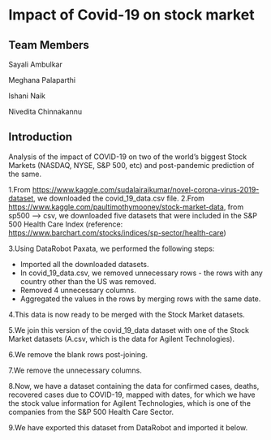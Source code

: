 # Impact of Covid-19 on stock market
## Team Members

Sayali Ambulkar

Meghana Palaparthi

Ishani Naik

Nivedita Chinnakannu
## Introduction
Analysis of the impact of COVID-19 on two of the world’s biggest Stock Markets (NASDAQ, NYSE, S&P 500, etc) and post-pandemic prediction of the same.

1.From https://www.kaggle.com/sudalairajkumar/novel-corona-virus-2019-dataset, we downloaded the covid_19_data.csv file.
2.From https://www.kaggle.com/paultimothymooney/stock-market-data, from sp500 --> csv, we downloaded five datasets that were included in the S&P 500 Health Care Index (reference: https://www.barchart.com/stocks/indices/sp-sector/health-care)

3.Using DataRobot Paxata, we performed the following steps:

* Imported all the downloaded datasets.
* In covid_19_data.csv, we removed unnecessary rows - the rows with any country other than the US was removed.
* Removed 4 unnecessary columns.
* Aggregated the values in the rows by merging rows with the same date.

4.This data is now ready to be merged with the Stock Market datasets.

5.We join this version of the covid_19_data dataset with one of the Stock Market datasets (A.csv, which is the data for Agilent Technologies).

6.We remove the blank rows post-joining.

7.We remove the unnecessary columns.

8.Now, we have a dataset containing the data for confirmed cases, deaths, recovered cases due to COVID-19, mapped with dates, for which we have the stock value information for Agilent Technologies, which is one of the companies from the S&P 500 Health Care Sector.

9.We have exported this dataset from DataRobot and imported it below.
